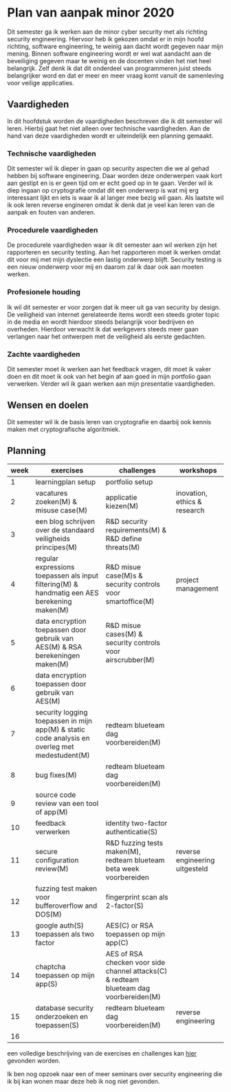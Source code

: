 # Plan van aanpak minor 2020

Dit semester ga ik werken aan de minor cyber security met als richting security engineering. Hiervoor heb ik gekozen omdat er in mijn hoofd richting, software engineering, te weinig aan dacht wordt gegeven naar mijn mening. Binnen software engineering wordt er wel wat aandacht aan de beveiliging gegeven maar te weinig en de docenten vinden het niet heel belangrijk. Zelf denk ik dat dit onderdeel van programmeren juist steeds belangrijker word en dat er meer en meer vraag komt vanuit de samenleving voor veilige applicaties.

## Vaardigheden

In dit hoofdstuk worden de vaardigheden beschreven die ik dit semester wil leren. Hierbij gaat het niet alleen over technische vaardigheden. Aan de hand van deze vaardigheden wordt er uiteindelijk een planning gemaakt.

### Technische vaardigheden

Dit semester wil ik dieper in gaan op security aspecten die we al gehad hebben bij software engineering. Daar worden deze onderwerpen vaak kort aan gestipt en is er geen tijd om er echt goed op in te gaan. Verder wil ik diep ingaan op cryptografie omdat dit een onderwerp is wat mij erg interessant lijkt en iets is waar ik al langer mee bezig wil gaan. Als laatste wil ik ook leren reverse engineren omdat ik denk dat je veel kan leren van de aanpak en fouten van anderen.

### Procedurele vaardigheden

De procedurele vaardigheden waar ik dit semester aan wil werken zijn het rapporteren en security testing. Aan het rapporteren moet ik werken omdat dit voor mij met mijn dyslectie een lastig onderwerp blijft. Security testing is een nieuw onderwerp voor mij en daarom zal ik daar ook aan moeten werken.

### Profesionele houding

Ik wil dit semester er voor zorgen dat ik meer uit ga van security by design. De veiligheid van internet gerelateerde items wordt een steeds groter topic in de media en wordt hierdoor steeds belangrijk voor bedrijven en overheden. Hierdoor verwacht ik dat werkgevers steeds meer gaan verlangen naar het ontwerpen met de veiligheid als eerste gedachten.

### Zachte vaardigheden

Dit semester moet ik werken aan het feedback vragen, dit moet ik vaker doen en dit moet ik ook van het begin af aan goed in mijn portfolio gaan verwerken. Verder wil ik gaan werken aan mijn presentatie vaardigheden.

## Wensen en doelen

Dit semester wil ik de basis leren van cryptografie en daarbij ook kennis maken met cryptografische algoritmiek.

## Planning

| week | exercises                              | challenges                                             | workshops                   |
| ---- | -------------------------------------- | ------------------------------------------------------ | --------------------------- |
| 1    | learningplan setup                     | portfolio setup                                        |
| 2    | vacatures zoeken(M) & misuse case(M)   | applicatie kiezen(M)                                   |inovation, ethics & research |
| 3    | een blog schrijven over de standaard veiligheids principes(M) | R&D security requirements(M) & R&D define threats(M)   |
| 4    | regular expressions toepassen als input filtering(M) & handmatig een AES berekening maken(M) | R&D misue case(M)s & security controls voor smartoffice(M) | project management |
| 5    | data encryption toepassen door gebruik van AES(M) & RSA berekeningen maken(M)            | R&D misue cases(M) & security controls voor airscrubber(M) |
| 6    |  data encryption toepassen door gebruik van AES(M) |                               |
| 7    | security logging toepassen in mijn app(M) & static code analysis en overleg met medestudent(M) | redteam blueteam dag voorbereiden(M)                |
| 8    | bug fixes(M)                              | redteam blueteam dag voorbereiden(M)                   |
| 9    | source code review van een tool of app(M)           |                                                        |
| 10   | feedback verwerken  | identity two-factor authenticatie(S)                 |
| 11   | secure configuration review(M) | R&D fuzzing tests maken(M), redteam blueteam beta week voorbereiden   |   reverse engineering uitgesteld     |
| 12   | fuzzing test maken voor bufferoverflow and DOS(M) | fingerprint scan als 2-factor(S)         |
| 13   | google auth(S) toepassen als two factor | AES(C)  or RSA toepassen op mijn app(C)         |
| 14   | chaptcha toepassen op mijn app(S) | AES of RSA checken voor side channel attacks(C) & redteam blueteam dag voorbereiden(M) |
| 15   |  database security onderzoeken en toepassen(S) | redteam blueteam dag voorbereiden(M)        | reverse engineering   |
| 16   |                                        |                                                        |

een volledige beschrijving van de exercises en challenges kan [hier](https://fhict.instructure.com/courses/10171/pages/setting-up-a-learning-plan-and-portfolio?module_item_id=530526) gevonden worden.

Ik ben nog opzoek naar een of meer seminars over security engineering die ik bij kan wonen maar deze heb ik nog niet gevonden.
